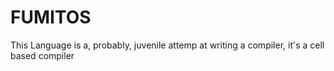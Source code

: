 # FUMITOS
This Language is a, probably, juvenile attemp at writing a compiler, it's a cell based compiler 
